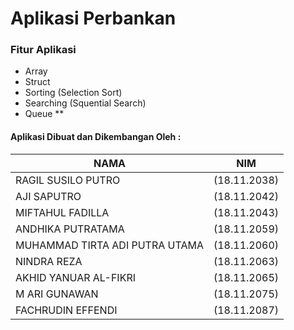 # Aplikasi Perbankan

### Fitur Aplikasi

- Array
- Struct
- Sorting (Selection Sort)
- Searching (Squential Search)
- Queue **

#### Aplikasi Dibuat dan Dikembangan Oleh : 

NAMA | NIM
------------ | -------------
RAGIL SUSILO PUTRO	            |(18.11.2038)
AJI SAPUTRO		                  |(18.11.2042)
MIFTAHUL FADILLA	              |(18.11.2043)
ANDHIKA PUTRATAMA	              |(18.11.2059)
MUHAMMAD TIRTA ADI PUTRA UTAMA	|(18.11.2060)
NINDRA REZA		                  |(18.11.2063)
AKHID YANUAR AL-FIKRI	          |(18.11.2065)
M ARI GUNAWAN		                |(18.11.2075)
FACHRUDIN EFFENDI	              |(18.11.2087)

